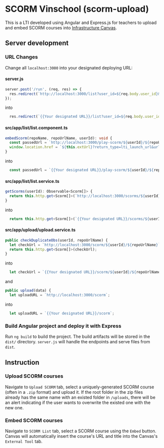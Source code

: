 # SCORM Vinschool (scorm-upload)

This is a LTI developed using Angular and Express.js for teachers to upload and embed SCORM courses into [Infrastructure Canvas](https://canvas.instructure.com).

## Server development

### URL Changes
Change all `localhost:3000` into your designated deploying URL:

#### server.js
```javascript
server.post('/run', (req, res) => {
  res.redirect(`http://localhost:3000/list?user_id=${req.body.user_id}&ext_url=${req.body.launch_presentation_return_url}`);
});
```
into
```javascript
  res.redirect(`{{Your designated URL}}/list?user_id=${req.body.user_id}&ext_url=${req.body.launch_presentation_return_url}`);
```


#### src/app/list/list.component.ts
```typescript
embedScorm(repoName, repoUrlName, userId): void {
  const passedUrl = `http://localhost:3000/play-scorm/${userId}/${repoUrlName}/${repoName}`;
  window.location.href = `${this.extUrl}?return_type=lti_launch_url&url=${encodeURIComponent(passedUrl)}&title=${repoName}`;
}
```
into
```typescript
  const passedUrl = `{{Your designated URL}}/play-scorm/${userId}/${repoUrlName}/${repoName}`;
```

#### src/app/list/list.service.ts
```typescript
getScorms(userId): Observable<Scorm[]> {
  return this.http.get<Scorm[]>(`http://localhost:3000/scorms/${userId}`);
}
```
into
```typescript
  return this.http.get<Scorm[]>(`{{Your designated URL}}/scorms/${userId}`);
```

#### src/app/upload/upload.service.ts
```typescript
public checkDuplicateObs(userId, repoUrlName) {
  let checkUrl = `http://localhost:3000/scorm/${userId}/${repoUrlName}`
  return this.http.get<Scorm[]>(checkUrl);
}
```
into
```typescript
  let checkUrl = `{{Your designated URL}}/scorm/${userId}/${repoUrlName}`
```

and

```typescript
public upload(data) {
  let uploadURL = `http://localhost:3000/scorm`;
```
into
```typescript
  let uploadURL = `{{Your designated URL}}/scorm`;
```

### Build Angular project and deploy it with Express

Run `ng build` to build the project. The build artifacts will be stored in the `dist/` directory. `server.js` will handle the endpoints and serve files from `dist`.

## Instruction

### Upload SCORM courses

Navigate to `Upload SCORM` tab, select a uniquely-generated SCORM course (often in a `.zip` format) and upload it. If the root folder in the zip files already has the same name with an existed folder in `/uploads`, there will be an alert indicating if the user wants to overwrite the existed one with the new one.

### Embed SCORM courses

Navigate to `SCORM List` tab, select a SCORM course using the `Embed` button. Canvas will automatically insert the course's URL and title into the Canvas's `External Tool` tab.
